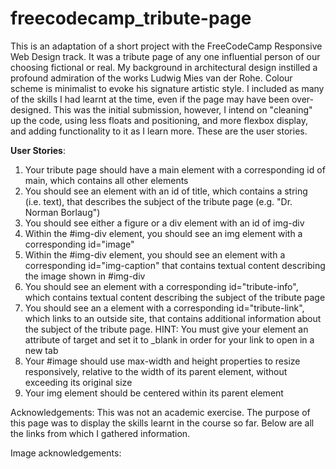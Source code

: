 # freecodecamp_tribute-page
This is an adaptation of a short project with the FreeCodeCamp Responsive Web Design track. It was a tribute page of any one influential person of our choosing fictional or real. My background in architectural design instilled a profound admiration of the works Ludwig Mies van der Rohe. Colour scheme is minimalist to evoke his signature artistic style. I included as many of the skills I had learnt at the time, even if the page may have been over-designed. This was the initial submission, however, I intend on "cleaning" up the code, using less floats and positioning, and more flexbox display, and adding functionality to it as I learn more. These are the user stories.

**User Stories**:

1. Your tribute page should have a main element with a corresponding id of main, which contains all other elements
2. You should see an element with an id of title, which contains a string (i.e. text), that describes the subject of the tribute page (e.g. "Dr. Norman Borlaug")
3. You should see either a figure or a div element with an id of img-div
4. Within the #img-div element, you should see an img element with a corresponding id="image"
5. Within the #img-div element, you should see an element with a corresponding id="img-caption" that contains textual content describing the image shown in #img-div
6. You should see an element with a corresponding id="tribute-info", which contains textual content describing the subject of the tribute page
7. You should see an a element with a corresponding id="tribute-link", which links to an outside site, that contains additional information about the subject of the tribute page. HINT: You must give your element an attribute of target and set it to _blank in order for your link to open in a new tab
8. Your #image should use max-width and height properties to resize responsively, relative to the width of its parent element, without exceeding its original size
9. Your img element should be centered within its parent element

Acknowledgements:
This was not an academic exercise. The purpose of this page was to display the skills learnt in the course so far. Below are all the links from which I gathered information.

Image acknowledgements:
